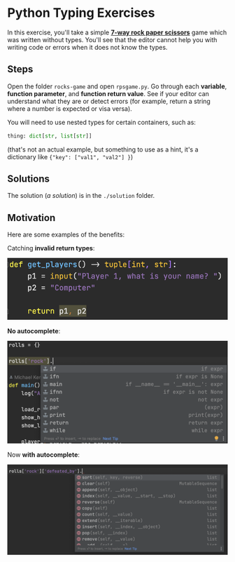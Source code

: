 # Python Typing Exercises

In this exercise, you'll take a simple **[7-way rock paper scissors](http://retrohelix.com/en/wp-content/uploads/2013/08/rps7.jpg)** game which was written without types. You'll see that the editor cannot help you with writing code or errors when it does not know the types.

## Steps

Open the folder `rocks-game` and open `rpsgame.py`. Go through each **variable**, **function parameter**, and **function return value**. See if your editor can understand what they are or detect errors (for example, return a string where a number is expected or visa versa). 

You will need to use nested types for certain containers, such as:

```python
thing: dict[str, list[str]]
```

(that's not an actual example, but something to use as a hint, it's a dictionary like `{"key": ["val1", "val2"] }`)

## Solutions

The solution (*a solution*) is in the `./solution` folder.

## Motivation

Here are some examples of the benefits:

Catching **invalid return types**:

![](./img/error-caught.png)

**No autocomplete**:

![](./img/no-auto.png)

Now **with autocomplete**:

![](./img/now-auto.png)
